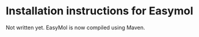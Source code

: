 Installation instructions for Easymol
=====================================

Not written yet.
EasyMol is now compiled using Maven.
